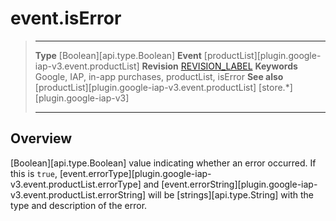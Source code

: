 # event.isError

> --------------------- ------------------------------------------------------------------------------------------
> __Type__              [Boolean][api.type.Boolean]
> __Event__             [productList][plugin.google-iap-v3.event.productList]
> __Revision__          [REVISION_LABEL](REVISION_URL)
> __Keywords__          Google, IAP, in-app purchases, productList, isError
> __See also__			[productList][plugin.google-iap-v3.event.productList]
>						[store.*][plugin.google-iap-v3]
> --------------------- ------------------------------------------------------------------------------------------

## Overview

[Boolean][api.type.Boolean] value indicating whether an error occurred. If this is `true`, [event.errorType][plugin.google-iap-v3.event.productList.errorType] and [event.errorString][plugin.google-iap-v3.event.productList.errorString] will be [strings][api.type.String] with the type and description of the error.
